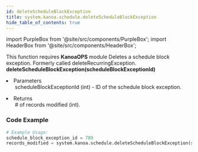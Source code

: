 ```yaml
---
id: deleteScheduleBlockException
title: system.kanoa.schedule.deleteScheduleBlockException
hide_table_of_contents: true
---
```


import PurpleBox from '@site/src/components/PurpleBox';
import HeaderBox from '@site/src/components/HeaderBox';

<PurpleBox>This function requires <b>KanoaOPS</b> module</PurpleBox>
<HeaderBox header="Description">Deletes a schedule block exception. Formerly called deleteRecurringException.</HeaderBox>
<HeaderBox header="Syntax">
    <b>deleteScheduleBlockException(scheduleBlockExceptionId)</b>
    <li>Parameters <br />
        <ul>
            scheduleBlockExceptionId (int) - ID of the schedule block exception.
        </ul>
    </li>
    <li>Returns <br />
        <ul># of records modified (int).</ul>
    </li>
</HeaderBox>

### Code Example

```python
# Example Usage:
schedule_block_exception_id = 789
records_modified = system.kanoa.schedule.deleteScheduleBlockException(schedule_block_exception_id)

